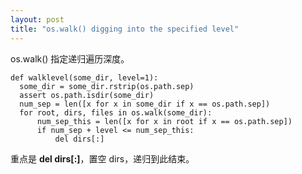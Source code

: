 ```yaml
---
layout: post
title: "os.walk() digging into the specified level"
---
```


os.walk() 指定递归遍历深度。

```
def walklevel(some_dir, level=1):
  some_dir = some_dir.rstrip(os.path.sep)
  assert os.path.isdir(some_dir)
  num_sep = len([x for x in some_dir if x == os.path.sep])
  for root, dirs, files in os.walk(some_dir):
      num_sep_this = len([x for x in root if x == os.path.sep])
      if num_sep + level <= num_sep_this:
          del dirs[:]
```

重点是 **del dirs[:]**，置空 dirs，递归到此结束。

